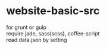website-basic-src
=================
for grunt or gulp  
require jade, sass(scss), coffee-script  
read data.json by setting

